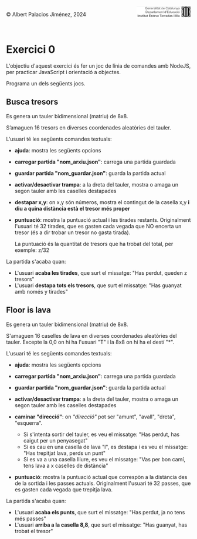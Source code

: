 <div style="display: flex; width: 100%;">
    <div style="flex: 1; padding: 0px;">
        <p>© Albert Palacios Jiménez, 2024</p>
    </div>
    <div style="flex: 1; padding: 0px; text-align: right;">
        <img src="./assets/ieti.png" height="32" alt="Logo de IETI" style="max-height: 32px;">
    </div>
</div>
<br/>

# Exercici 0

L'objectiu d'aquest exercici és fer un joc de línia de comandes amb NodeJS, per practicar JavaScript i orientació a objectes.

Programa un dels següents jocs.

## Busca tresors

Es genera un tauler bidimensional (matriu) de 8x8.

S’amaguen 16 tresors en diverses coordenades aleatòries del tauler.

L'usuari té les següents comandes textuals:

* **ajuda**: mostra les següents opcions
* **carregar partida "nom_arxiu.json"**: carrega una partida guardada
* **guardar partida "nom_guardar.json"**: guarda la partida actual
* **activar/desactivar trampa**: a la dreta del tauler, mostra o amaga un segon tauler amb les caselles destapades
* **destapar x,y**: on x,y són números, mostra el contingut de la casella x,y **i diu a quina distància està el tresor més proper**
* **puntuació**: mostra la puntuació actual i les tirades restants. Originalment l'usuari té 32 tirades, que es gasten cada vegada que NO encerta un tresor (és a dir trobar un tresor no gasta tirada). 
  
  La puntuació és la quantitat de tresors que ha trobat del total, per exemple: z/32

La partida s'acaba quan:

- L'usuari **acaba les tirades**, que surt el missatge: "Has perdut, queden z tresors"
- L'usuari **destapa tots els tresors**, que surt el missatge: "Has guanyat amb només y tirades"

## Floor is lava

Es genera un tauler bidimensional (matriu) de 8x8.

S'amaguen 16 caselles de lava en diverses coordenades aleatòries del tauler. Excepte la 0,0 on hi ha l'usuari "T" i la 8x8 on hi ha el destí "*".

L'usuari té les següents comandes textuals:

* **ajuda**: mostra les següents opcions
* **carregar partida "nom_arxiu.json"**: carrega una partida guardada
* **guardar partida "nom_guardar.json"**: guarda la partida actual
* **activar/desactivar trampa**: a la dreta del tauler, mostra o amaga un segon tauler amb les caselles destapades
* **caminar "direcció"**: on *"direcció"* pot ser "amunt", "avall", "dreta", "esquerra". 

  - Si s'intenta sortir del tauler, es veu el missatge: "Has perdut, has caigut per un penyasegat"
  - Si es cau en una casella de lava "l", es destapa i es veu el missatge: "Has trepitjat lava, perds un punt"
  - Si es va a una casella lliure, es veu el missatge: "Vas per bon camí, tens lava a x caselles de distància"

* **puntuació**: mostra la puntuació actual que correspòn a la distància des de la sortida i les passes actuals. Originalment l'usuari té 32 passes, que es gasten cada vegada que trepitja lava. 

La partida s'acaba quan:

- L'usuari **acaba els punts**, que surt el missatge: "Has perdut, ja no tens més passes"
- L'usuari **arriba a la casella 8,8**, que surt el missatge: "Has guanyat, has trobat el tresor"